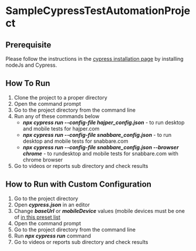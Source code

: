 # SampleCypressTestAutomationProject

## Prerequisite 

Please follow the instructions in the <a href='https://docs.cypress.io/guides/getting-started/installing-cypress'>cypress installation page</a> by installing nodeJs and Cypress.


## How To Run
1. Clone the project to a proper directory
2. Open the command prompt
3. Go to the project directory from the command line
4. Run any of these commands below
   - ***npx cypress run --config-file hajper_config.json*** - to run desktop and mobile tests for hajper.com 
   - ***npx cypress run --config-file snabbare_config.json*** - to run desktop and mobile tests for snabbare.com 
   - ***npx cypress run --config-file snabbare_config.json --browser chrome*** - to rundesktop and mobile tests for snabbare.com with chrome browser
5. Go to videos or reports sub directory and check results

## How to Run with Custom Configuration

1. Go to the project directory
2. Open ***cypress.json*** in an editor
3. Change ***baseUrl*** or ***mobileDevice*** values (mobile devices must be one of <a href='https://docs.cypress.io/api/commands/viewport#Arguments'> in this preset list </a>
4. Open the command prompt
5. Go to the project directory from the command line
6. Run ***npx cypress run*** command
7. Go to videos or reports sub directory and check results

